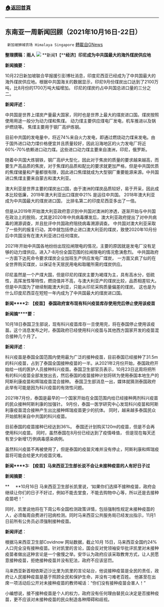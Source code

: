 ###  [:house:返回首頁](https://github.com/ourhimalayas/txt)
---


## 东南亚一周新闻回顾（2021年10月16日-22日）
` 新加坡狮城农场 Himalaya Singapore` [轉載自GNews](https://gnews.org/zh-hans/1614006/)

**整理撰稿：雨人**
![](https://assets.gnews.org/wp-content/uploads/2021/03/Six-Critical-Areas-for-Donor-Impact-in-Southeast-Asia.jpg)
**新闻****1****【****经济**】**印尼成为中共国最大的海外煤炭供应地**

**新闻摘要：**

10月22日新加坡联合早报援引彭博社消息，印度尼西亚已经成为了中共国最大的海外煤炭供应地。根据中共国海关的数据显示，印尼9月份煤炭出口达到了2100万吨，比8月份的1700万吨大幅增加。 印尼的煤炭约占中共国总进口量的三分之二。

**新闻评述：**

中共国是世界上煤炭产量最大国家，同时也是世界上最大的煤炭进口国。煤炭按照使用用途一般分为动力煤和焦煤。 动力煤主要供应煤电厂发电，机车推进以及锅炉燃烧等。 焦煤主要用于钢厂高炉炼钢。

目前中共国的发电量中，将近74%来自火力发电，即通过燃烧动力煤来发电。由于国外进口动力煤价格便宜并且质量较好，因此沿海地区的火力发电厂将近60%-70%依赖进口动力煤。这些进口动力煤主要来自澳洲，印尼，俄罗斯。

随着中共国大炼钢铁，钢厂高炉大型化，因此对于焦炭的质量的要求越来越高，而要生产高品质的焦炭，对于焦煤的品质和配比的要求就更加严格，但是中共国优质的焦煤储量和产量都很有限，因此进口焦煤就成为大型钢厂重要能源来源。中共国进口焦煤主要来自蒙古和澳大利亚。

澳大利亚是世界主要的煤炭出口国，由于澳洲的煤炭品质较好，易于开采，因此成本比较低廉，2019年澳大利亚出口煤炭中21% 是运往中共国。 2018年澳大利亚成为中共国最大的煤炭进口国， 比排名第二的印度尼西亚多出了一倍。

但是从2019年开始澳大利亚政府意识到中共国对澳洲的渗透，逐渐开始与中共国在政治上的脱钩，尤其是2020年中共病毒爆发后，澳大利亚政府提出了对中共病毒的溯源调查，并且批评中共国政府阻挠病毒溯源调查。 中共国对澳大利亚采取了一些列的报复行动，其中就包括停止进口澳大利亚的煤炭，致使2020年10月份后中共国没有在澳大利亚进口任何煤炭。

2021年开始中共国各地纷纷出现拉闸限电的情况，主要的原因就是发电厂没有足够的动力煤供应。进入7-8月份全国范围的拉闸限电的情况愈演愈烈。 中共国政府一方面下达死命令要求煤炭企业加班生产供应发电厂煤炭， 一方面又疯了似的在全世界购买煤炭，以保证冬天居民用电和取暖所需的煤炭供应。

印尼虽然是一个产煤大国，但是印尼的煤炭主要为褐煤为主，具有高水分，低硫性，高挥发性等特性，燃烧值并不高，与澳大利亚产的煤炭比较，品质相差较大。 但是中共国为了继续制裁澳大利亚，只能从印尼采购质量偏差的煤炭。 这也是为什么印度尼西亚在短短一年内成为了中共国最大的煤炭进口国。

**新闻****2: 【疫苗】 泰国政府宣布现有科兴疫苗库存使用完后停止使用该疫苗**

**新闻摘****要：**

10月18日泰国卫生部说，现有科兴疫苗库存一旦使用完，将在泰国停止使用该疫苗。这个消息发布之时，泰国政府已经使用科兴疫苗与其他西方国家开发的疫苗混合接种几个月了。

**新闻评述**：

科兴疫苗是泰国全国范围内使用最为广泛的接种疫苗，目前泰国已经接种了31.5m的科兴疫苗，占到了泰国全国接种疫苗的一半。从2021年2月份开始，泰国政府开始给一线的医护人员接种科兴疫苗。泰国卫生部官员表示，10月23日这周将把所有的科兴疫苗全部发放出去，然后泰国的疫苗接种计划将转为使用泰国本地生产的阿斯利康疫苗和辉瑞疫苗混合接种。 泰国卫生部消息一出，媒体就猜测泰国政府此举有可能是因为科兴疫苗的有效性问题。

2021年7月份，泰国是最早的一个国家开始在全国范围内给已经接种两剂科兴疫苗的民众接种阿斯利康的加强针。 9月份，泰国一医学研究中心发现科兴疫苗和阿斯利康疫苗混合接种产生出比接种辉瑞疫苗更少的抗体。 同时，越来越多泰国民众开始抵制来自中共国的科兴疫苗。

目前泰国的疫苗接种已经达到36%。 泰国还计划购买120m的疫苗，但是不会再使用科兴疫苗。 同时，虽然泰国在8月份已经达到了疫情峰值， 但是现在每天还有至少新增1万例病毒感染病例。

虽然科兴疫苗不再被使用了，但是泰国的疫苗灾难并没有停止，阿斯利康和辉瑞疫苗将可能会给更大的疫苗灾难。

**新闻****3: 【疫苗】马来西亚卫生部长说不会让未接种疫苗的人有好日子过**

**新闻摘要**：

**     **10月16日 马来西亚卫生部长凯里说，‘如果你们选择不接种疫苗，政府会继续让你们的日子不好过，例如不能去堂食，不能去购物中心等，所以还是去接种疫苗吧！’

同时，凯里说他将在下周公布全国检测政策详情，包括强制性规定未接种疫苗的人，必须每周自费进行冠病检测。同时马来西亚公共服务局已经发出指示，11月1日前所有公务员必须强制接种疫苗。

**新闻评述**：

根据马来西亚卫生部Covidnow 网站数据，截止10月 15日，马来西亚全国约24%人口完全没有接种疫苗。针对凯里的言论，国会反对党领袖安华批评凯里对未接种疫苗者做出这种言论是一个傲慢之举。安华认为政府应该采取教育方式，让人民愿意接种疫苗，拒绝接种疫苗并没有犯法，政府不应该惩罚。

马来西亚新首相依斯迈沙比里为凯里的言论站台，他说接种疫苗是全民的责任，政府让人民接种疫苗是基于照顾全民和保护生命，并没有刁难老百姓。 他甚至在出席一项活动后公开对未接种疫苗的教师喊话：“你们没有接种疫苗会害人！”

小编想说，接不接种疫苗是个人的权力，政府没有任何理由替民众决定是否接种疫苗，更不应该对未接种疫苗的民众制造各种障碍和歧视。
